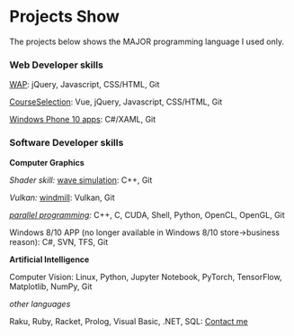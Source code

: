 # Projects Show

The projects below shows the MAJOR programming language I used only. 

### Web Developer skills

[WAP](https://mo.sci99.com): jQuery, Javascript, CSS/HTML, Git

[CourseSelection](https://github.com/osuyuanqi/CS565/blob/master/courseVueEdi.html): Vue, jQuery, Javascript, CSS/HTML, Git

[Windows Phone 10 apps](https://bit.ly/3osi9tc): C#/XAML, Git

### Software Developer skills

**Computer Graphics**

*Shader skill:* [wave simulation](https://media.oregonstate.edu/media/t/1_691hlz8u): C++, Git

*Vulkan:* [windmill](https://media.oregonstate.edu/media/t/0_vfdrmvbe): Vulkan, Git

*[parallel programming](https://github.com/osuyuanqi/CS575):* C++, C, CUDA, Shell, Python, OpenCL, OpenGL, Git

Windows 8/10 APP (no longer available in Windows 8/10 store->business reason): C#, SVN, TFS, Git

**Artificial Intelligence**

Computer Vision: Linux, Python, Jupyter Notebook, PyTorch, TensorFlow, Matplotlib, NumPy, Git

*other languages*

Raku, Ruby, Racket, Prolog, Visual Basic, .NET, SQL: [Contact me](mailto:yuanqingxiao@outlook.com)
